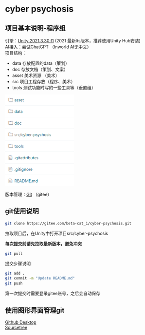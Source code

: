 # cyber psychosis
## 项目基本说明-程序组
引擎：[Unity 2021.3.30.f1](https://unity.com/releases/editor/whats-new/2021.3.30) (2021 最新lts版本，推荐使用Unity Hub安装)   
AI接入：尝试ChatGPT （Inworld AI无中文）  
项目结构：  
- data  存放配置的data（策划）
- doc   存放文档（策划、文案）
- asset 美术资源 （美术）
- src   项目工程存放（程序、美术）
- tools 测试功能时写的一些工具等（垂直组）

![](asset/Markdown/001.png)

版本管理：[Git](https://git-scm.com/downloads) （gitee）

## git使用说明
```bash
git clone https://gitee.com/beta-cat_1/cyber-psychosis.git
```
拉取项目后，在Unity中打开项目src/cyber-psychosis

**每次提交前请先拉取最新版本，避免冲突**
```bash
git pull
```
提交步骤说明
```bash
git add .
git commit -m "Update README.md"
git push 
```
第一次提交时需要登录gitee账号，之后会自动保存

## 使用图形界面管理git
[Github Desktop](https://desktop.github.com/)  
[Sourcetree](https://www.sourcetreeapp.com/)